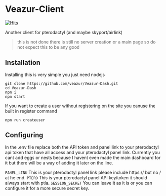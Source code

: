 # Veazur-Client
[![Hits](https://hits.seeyoufarm.com/api/count/incr/badge.svg?url=https%3A%2F%2Fgithub.com%2Fveazur%2FVeazur-Dash&count_bg=%2379C83D&title_bg=%23555555&icon=&icon_color=%23E7E7E7&title=veiws&edge_flat=false)](https://hits.seeyoufarm.com)

Another client for pterodactyl (and maybe skyport/airlink)

> this is not done there is still no server creation or a main page so do not expect this to be any good

## Installation
Installing this is very simple you just need nodejs

```
git clone https://github.com/veazur/Veazur-Dash.git
cd Veazur-Dash
npm i
npm start
```

If you want to create a user without registering on the site you canuse the built in register command

```
npm run createuser
```

## Configuring

In the .env file replace both the API token and panel link to your pterodactyl api token that have all access and your pterodactyl panel link. Currently you cant add eggs or nests because I havent even made the main dashboard for it but there will be a way of adding it later on the line.

`PANEL_LINK` This is your pterodactyl panel link please include https:// but no / at he end.
`PTERO` This is your pterodactyl panel API key/token it should always start with ptla.
`SESSION_SECRET` You can leave it as it is or you can configure it for a more secure secret key.
